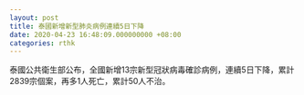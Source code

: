 ```yaml
---
layout: post
title: 泰國新增新型肺炎病例連續5日下降
date: 2020-04-23 16:48:09.000000000 +08:00
categories: rthk
---
```


泰國公共衛生部公布，全國新增13宗新型冠狀病毒確診病例，連續5日下降，累計2839宗個案，再多1人死亡，累計50人不治。

